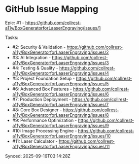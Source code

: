 # GitHub Issue Mapping

Epic: #1 - https://github.com/collrest-a11y/BoxGeneratorforLaaserEngraving/issues/1

Tasks:
- #2: Security & Validation - https://github.com/collrest-a11y/BoxGeneratorforLaaserEngraving/issues/2
- #3: AI Integration - https://github.com/collrest-a11y/BoxGeneratorforLaaserEngraving/issues/3
- #4: Testing & Quality - https://github.com/collrest-a11y/BoxGeneratorforLaaserEngraving/issues/4
- #5: Project Foundation Setup - https://github.com/collrest-a11y/BoxGeneratorforLaaserEngraving/issues/5
- #6: Advanced Box Features - https://github.com/collrest-a11y/BoxGeneratorforLaaserEngraving/issues/6
- #7: Production Deployment - https://github.com/collrest-a11y/BoxGeneratorforLaaserEngraving/issues/7
- #8: Core Box Designer - https://github.com/collrest-a11y/BoxGeneratorforLaaserEngraving/issues/8
- #9: Performance Optimization - https://github.com/collrest-a11y/BoxGeneratorforLaaserEngraving/issues/9
- #10: Image Processing Engine - https://github.com/collrest-a11y/BoxGeneratorforLaaserEngraving/issues/10
- #11: Laser Calculator - https://github.com/collrest-a11y/BoxGeneratorforLaaserEngraving/issues/11

Synced: 2025-09-16T03:14:28Z

